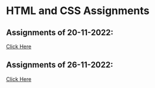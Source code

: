 # HTML and CSS Assignments

## Assignments of 20-11-2022:
[Click Here](./20-Nov-2022-Projects/Readme.md)

## Assignments of 26-11-2022:
[Click Here](./26-Nov-2022-Projects/Readme.md)